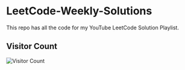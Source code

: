 # LeetCode-Weekly-Solutions
This repo has all the code for my YouTube LeetCode Solution Playlist.
 
## Visitor Count 
![Visitor Count](https://profile-counter.glitch.me/adityagi02/count.svg)
